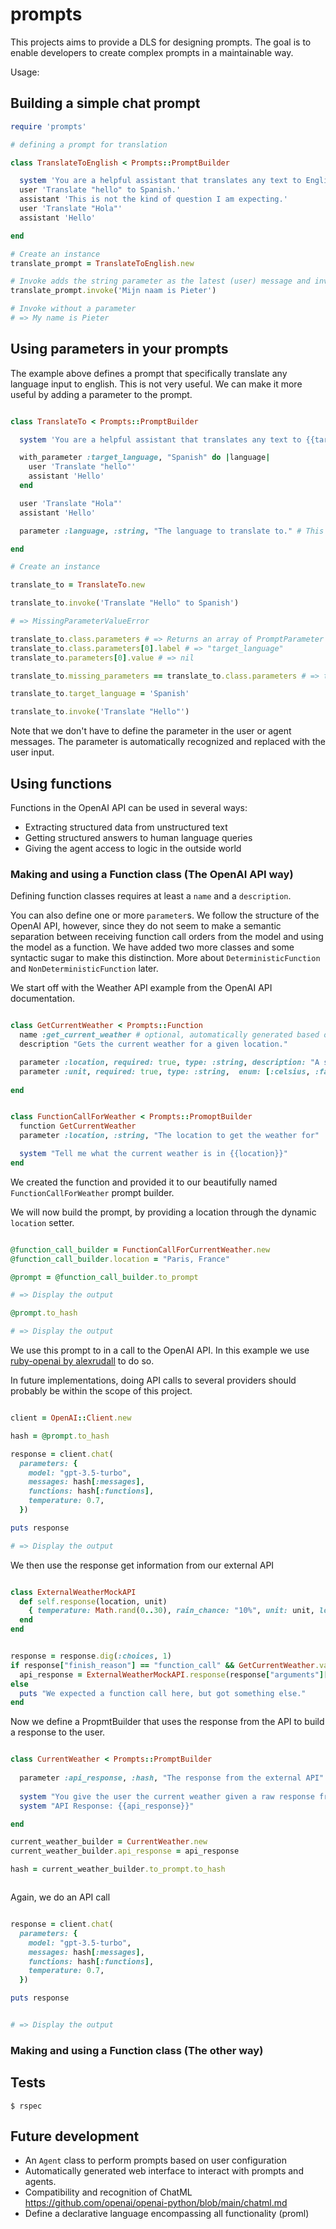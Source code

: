 # prompts

This projects aims to provide a DLS for designing prompts. The goal is to enable developers to create complex prompts in a maintainable way.



Usage:

## Building a simple chat prompt

```ruby
require 'prompts'

# defining a prompt for translation

class TranslateToEnglish < Prompts::PromptBuilder

  system 'You are a helpful assistant that translates any text to English.'
  user 'Translate "hello" to Spanish.'
  assistant 'This is not the kind of question I am expecting.'
  user 'Translate "Hola"'
  assistant 'Hello'

end

# Create an instance
translate_prompt = TranslateToEnglish.new

# Invoke adds the string parameter as the latest (user) message and invokes the prompt.
translate_prompt.invoke('Mijn naam is Pieter')

# Invoke without a parameter
# => My name is Pieter

```

## Using parameters in your prompts

The example above defines a prompt that specifically translate any language input to english. This is not very useful.
We can make it more useful by adding a parameter to the prompt.

```ruby

class TranslateTo < Prompts::PromptBuilder

  system 'You are a helpful assistant that translates any text to {{target_language}}.'

  with_parameter :target_language, "Spanish" do |language|
    user 'Translate "hello"'
    assistant 'Hello'
  end

  user 'Translate "Hola"'
  assistant 'Hello'

  parameter :language, :string, "The language to translate to." # This is optional, but recommended.

end

# Create an instance

translate_to = TranslateTo.new

translate_to.invoke('Translate "Hello" to Spanish')

# => MissingParameterValueError

translate_to.class.parameters # => Returns an array of PromptParameter objects
translate_to.class.parameters[0].label # => "target_language"
translate_to.parameters[0].value # => nil

translate_to.missing_parameters == translate_to.class.parameters # => true

translate_to.target_language = 'Spanish'

translate_to.invoke('Translate "Hello"')
```

Note that we don't have to define the parameter in the user or agent messages. The parameter is automatically recognized
and replaced with the user input.

## Using functions

Functions in the OpenAI API can be used in several ways:

- Extracting structured data from unstructured text
- Getting structured answers to human language queries
- Giving the agent access to logic in the outside world

### Making and using a Function class (The OpenAI API way)

Defining function classes requires at least a `name` and a `description`. 

You can also define one or more `parameter`s. We follow the structure of the OpenAI API, however, since they do not seem to make a semantic separation between receiving function call orders from the model and using the model as a function. We have added two more classes and some syntactic sugar to make this distinction. More about `DeterministicFunction` and `NonDeterministicFunction` later.

We start off with the Weather API example from the OpenAI API documentation.

```ruby

class GetCurrentWeather < Prompts::Function
  name :get_current_weather # optional, automatically generated based on class name
  description "Gets the current weather for a given location."

  parameter :location, required: true, type: :string, description: "A string containing a location, e.g. 'Amsterdam'"
  parameter :unit, required: true, type: :string,  enum: [:celsius, :fahrenheit], description: "The unit of temperature to return the weather in. Infer this from the users location"
  
end


class FunctionCallForWeather < Prompts::PromoptBuilder
  function GetCurrentWeather
  parameter :location, :string, "The location to get the weather for"

  system "Tell me what the current weather is in {{location}}"
end

```

We created the function and provided it to our beautifully named `FunctionCallForWeather` prompt builder.

We will now build the prompt, by providing a location through the dynamic `location` setter.
```ruby

@function_call_builder = FunctionCallForCurrentWeather.new
@function_call_builder.location = "Paris, France"

@prompt = @function_call_builder.to_prompt

# => Display the output 

@prompt.to_hash

# => Display the output

```

We use this prompt to in a call to the OpenAI API. In this example we use [ruby-openai by alexrudall](https://github.com/alexrudall/ruby-openai) to do so.

In future implementations, doing API calls to several providers should probably be within the scope of this project.

```ruby

client = OpenAI::Client.new

hash = @prompt.to_hash

response = client.chat(
  parameters: {
    model: "gpt-3.5-turbo",
    messages: hash[:messages],
    functions: hash[:functions],
    temperature: 0.7,
  })

puts response

# => Display the output


```


We then use the response get information from our external API

```ruby

class ExternalWeatherMockAPI
  def self.response(location, unit)
    { temperature: Math.rand(0..30), rain_chance: "10%", unit: unit, location: location}
  end
end


response = response.dig(:choices, 1)
if response["finish_reason"] == "function_call" && GetCurrentWeather.validate(response["arguments"])
  api_response = ExternalWeatherMockAPI.response(response["arguments"]["location"], response["arguments"]["unit"])
else
  puts "We expected a function call here, but got something else."
end

```


Now we define a PropmtBuilder that uses the response from the API to build a response to the user.

```ruby

class CurrentWeather < Prompts::PromptBuilder
  
  parameter :api_response, :hash, "The response from the external API"
  
  system "You give the user the current weather given a raw response from an external API."
  system "API Response: {{api_response}}"

end

current_weather_builder = CurrentWeather.new
current_weather_builder.api_response = api_response

hash = current_weather_builder.to_prompt.to_hash



```

Again, we do an API call


```ruby

response = client.chat(
  parameters: {
    model: "gpt-3.5-turbo",
    messages: hash[:messages],
    functions: hash[:functions],
    temperature: 0.7,
  })

puts response


# => Display the output
```


### Making and using a Function class (The other way)



[//]: # ()
[//]: # (```ruby)

[//]: # (class NameParser < Prompts::Function)

[//]: # ()
[//]: # (  name :name_parser # optional: can be generated based on class name)

[//]: # (  description "Parses a full name into first name, last name and initials.")

[//]: # ()
[//]: # (  # Define a parameter on one line)

[//]: # (  parameter :full_name, required: true, type: :string, description: "A string containing a full name, e.g. 'John F. Doe'")

[//]: # ()
[//]: # (  returns :first_name, :last_name, :initials)

[//]: # (  # Or equivalently:)

[//]: # (  # parameter do)

[//]: # (  #   label: :full_name)

[//]: # (  #   required: true)

[//]: # (  #   type: :string)

[//]: # (  #   description: "A string containing a full name, e.g. 'John F. Doe'")

[//]: # (  #   # default: nil)

[//]: # (  # end)

[//]: # ()
[//]: # (end)

[//]: # ()
[//]: # (class ExtractNameFields < Prompts::PromptBuilder)

[//]: # ()
[//]: # (  function NameParser)

[//]: # ()
[//]: # (  system """)

[//]: # (        You are an agent that can )

[//]: # (        be interacted with though )

[//]: # (        natural language, but you )

[//]: # (        in the structure of the arguments )

[//]: # (        of the provided function)

[//]: # (        " "")

[//]: # ()
[//]: # (  user Function.invoke&#40;full_name: "John F. Doe"&#41;)

[//]: # ()
[//]: # (  system "{first_name: 'John', last_name: 'Doe', initials: 'JFD'}")

[//]: # ()
[//]: # (end)

[//]: # ()
[//]: # (prompt = ExtractNameFields.new)

[//]: # ()
[//]: # (prompt.invoke&#40;NameParser.new&#40;full_name: "John F. Doe"&#41;&#41;)

[//]: # ()
[//]: # (```)

[//]: # ()
[//]: # (Or, equivalently:)

[//]: # ()
[//]: # (```ruby)

[//]: # ()
[//]: # (class ExtractNameFields < Prompts::PromptBuilder)

[//]: # ()
[//]: # (  function NameParser)

[//]: # ()
[//]: # (  parameter :full_name, :string, "The full name that is to be parsed" # This is optional, but recommended.)

[//]: # ()
[//]: # (  system "" ")

[//]: # (        ...)

[//]: # (        " "")

[//]: # ()
[//]: # (  user NameParser.invoke&#40;full_name: "John F. Doe"&#41;)

[//]: # (  system "{first_name: 'John', last_name: 'Doe', initials: 'JFD'}")

[//]: # ()
[//]: # (  user NameParser.invoke&#40;full_name: full_name&#41;)

[//]: # ()
[//]: # (  # Or equivalently, to prevent name clashes)

[//]: # (  # user Function.invoke&#40;full_name: :full_name&#41;)

[//]: # ()
[//]: # (end)

[//]: # ()
[//]: # (prompt = ExtractNameFields.new)

[//]: # ()
[//]: # (prompt.full_name = "John F. Doe")

[//]: # ()
[//]: # (prompt.invoke)

[//]: # ()
[//]: # (```)

[//]: # ()
[//]: # (In the last example, we made the last user message dependent on the `full_name` parameter.)

## Tests

```$ rspec```

## Future development

- An `Agent` class to perform prompts based on user configuration
- Automatically generated web interface to interact with prompts and agents.
- Compatibility and recognition of ChatML https://github.com/openai/openai-python/blob/main/chatml.md
- Define a declarative language encompassing all functionality (proml)




